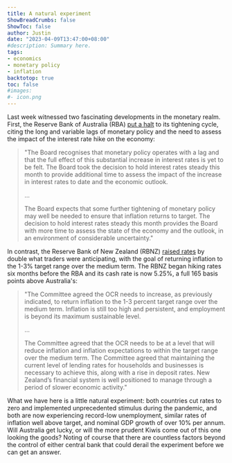 ```yaml
---
title: A natural experiment
ShowBreadCrumbs: false
ShowToc: false
author: Justin
date: "2023-04-09T13:47:00+08:00"
#description: Summary here.
tags:
- economics
- monetary policy
- inflation
backtotop: true
toc: false
#images:
#- icon.png
---
```


Last week witnessed two fascinating developments in the monetary realm. First, the Reserve Bank of Australia (RBA) [put a halt](https://www.rba.gov.au/media-releases/2023/mr-23-08.html) to its tightening cycle, citing the long and variable lags of monetary policy and the need to assess the impact of the interest rate hike on the economy:

> "The Board recognises that monetary policy operates with a lag and that the full effect of this substantial increase in interest rates is yet to be felt. The Board took the decision to hold interest rates steady this month to provide additional time to assess the impact of the increase in interest rates to date and the economic outlook.
>
>...
>
> The Board expects that some further tightening of monetary policy may well be needed to ensure that inflation returns to target. The decision to hold interest rates steady this month provides the Board with more time to assess the state of the economy and the outlook, in an environment of considerable uncertainty."

In contrast, the Reserve Bank of New Zealand (RBNZ) [raised rates](https://www.rbnz.govt.nz/hub/news/2023/04/official-cash-rate-increased-to-5-25-percent) by double what traders were anticipating, with the goal of returning inflation to the 1-3% target range over the medium term. The RBNZ began hiking rates six months before the RBA and its cash rate is now 5.25%, a full 165 basis points above Australia's:

> "The Committee agreed the OCR needs to increase, as previously indicated, to return inflation to the 1-3 percent target range over the medium term. Inflation is still too high and persistent, and employment is beyond its maximum sustainable level.
>
>...
>
> The Committee agreed that the OCR needs to be at a level that will reduce inflation and inflation expectations to within the target range over the medium term. The Committee agreed that maintaining the current level of lending rates for households and businesses is necessary to achieve this, along with a rise in deposit rates. New Zealand’s financial system is well positioned to manage through a period of slower economic activity."

What we have here is a little natural experiment: both countries cut rates to zero and implemented unprecedented stimulus during the pandemic, and both are now experiencing record-low unemployment, similar rates of inflation well above target, and nominal GDP growth of over 10% per annum. Will Australia get lucky, or will the more prudent Kiwis come out of this one looking the goods? Noting of course that there are countless factors beyond the control of either central bank that could derail the experiment before we can get an answer.